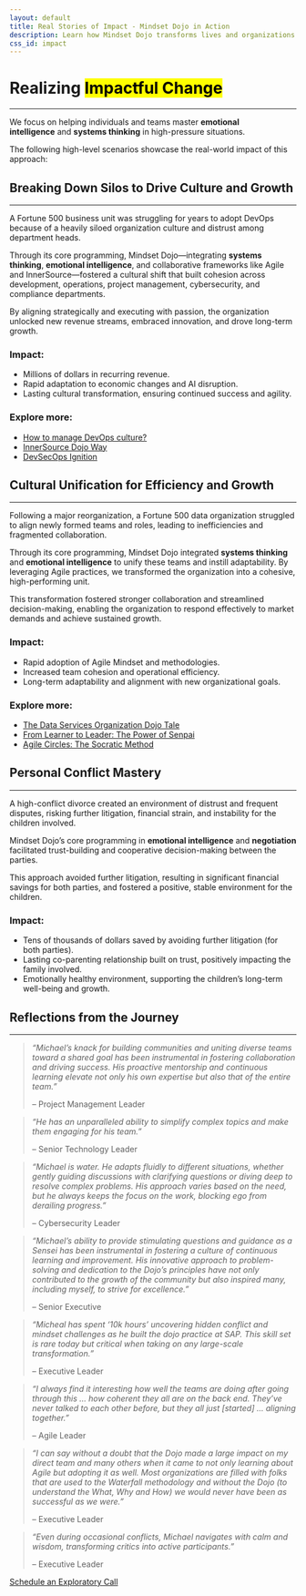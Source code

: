 ```yaml
---
layout: default
title: Real Stories of Impact - Mindset Dojo in Action
description: Learn how Mindset Dojo transforms lives and organizations through emotional intelligence, systems thinking, and collaboration. Real-world examples showcase breakthroughs in culture, leadership, and personal relationships.
css_id: impact
---
```

<main aria-label="Content">
	<h1>Realizing <mark>Impactful Change</mark></h1>
	<hr>
	<p>We focus on helping individuals and teams master <strong>emotional intelligence</strong> and <strong>systems thinking</strong> in high-pressure situations.</p>
	<p>The following high-level scenarios showcase the real-world impact of this approach:</p>
	<section class="md-grid-2">
		<hgroup>
			<h2>Breaking Down Silos to Drive Culture and Growth</h2>
			<hr>
			<p>A Fortune 500 business unit was struggling for years to adopt DevOps because of a heavily siloed organization culture and distrust among department heads.</p>
			<p>Through its core programming, Mindset Dojo—integrating <strong>systems thinking</strong>, <strong>emotional intelligence</strong>, and collaborative frameworks like Agile and InnerSource—fostered a cultural shift that built cohesion across development, operations, project management, cybersecurity, and compliance departments.</p>
			<p>By aligning strategically and executing with passion, the organization unlocked new revenue streams, embraced innovation, and drove long-term growth.</p>
			<h3>Impact:</h3>
			<ul>
				<li>Millions of dollars in recurring revenue.</li>
				<li>Rapid adaptation to economic changes and AI disruption.</li>
				<li>Lasting cultural transformation, ensuring continued success and agility.</li>
			</ul>
			<h3>Explore more:</h3>
			<ul>
				<li><a href="https://www.youtube.com/watch?v=5TWsIeeYu7k">How to manage DevOps culture?</a></li>
				<li><a href="https://www.youtube.com/watch?v=fXoVm5iTSCc">InnerSource Dojo Way</a></li>
				<li><a href="https://www.youtube.com/watch?v=cTM58Rzxcbs">DevSecOps Ignition</a></li>
			</ul>
		</hgroup>
		<hgroup>
			<h2>Cultural Unification for Efficiency and Growth</h2>
			<hr>
			<p>Following a major reorganization, a Fortune 500 data organization struggled to align newly formed teams and roles, leading to inefficiencies and fragmented collaboration.</p>
			<p>Through its core programming, Mindset Dojo integrated <strong>systems thinking</strong> and <strong>emotional intelligence</strong> to unify these teams and instill adaptability. By leveraging Agile practices, we transformed the organization into a cohesive, high-performing unit.</p>
			<p>This transformation fostered stronger collaboration and streamlined decision-making, enabling the organization to respond effectively to market demands and achieve sustained growth.</p>
			<h3>Impact:</h3>
			<ul>
				<li>Rapid adoption of Agile Mindset and methodologies.</li>
				<li>Increased team cohesion and operational efficiency.</li>
				<li>Long-term adaptability and alignment with new organizational goals.</li>
			</ul>
			<h3>Explore more:</h3>
			<ul>
				<li><a href="https://community.sap.com/t5/sap-for-higher-education-and-research-blogs/from-challenges-to-transformation-the-data-services-organization-dojo-tale/ba-p/13646867">The Data Services Organization Dojo Tale</a></li>
				<li><a href="https://community.sap.com/t5/open-source-blogs/from-learner-to-leader-the-power-of-senpai/ba-p/13662823">From Learner to Leader: The Power of Senpai</a></li>
				<li><a href="https://community.sap.com/t5/sap-for-higher-education-and-research-blogs/dojo-mindset-and-agile-circles-the-socratic-method-practically-applied-to/ba-p/13678600">Agile Circles: The Socratic Method</a></li>
			</ul>
		</hgroup>
		<hgroup>
			<h2>Personal Conflict Mastery</h2>
			<hr>
			<p>A high-conflict divorce created an environment of distrust and frequent disputes, risking further litigation, financial strain, and instability for the children involved.</p>
			<p>Mindset Dojo’s core programming in <strong>emotional intelligence</strong> and <strong>negotiation</strong> facilitated trust-building and cooperative decision-making between the parties.</p>
			<p>This approach avoided further litigation, resulting in significant financial savings for both parties, and fostered a positive, stable environment for the children.</p>
			<h3>Impact:</h3>
			<ul>
				<li>Tens of thousands of dollars saved by avoiding further litigation (for both parties).</li>
				<li>Lasting co-parenting relationship built on trust, positively impacting the family involved.</li>
				<li>Emotionally healthy environment, supporting the children’s long-term well-being and growth.</li>
			</ul>
		</hgroup>
	</section>
	<h2>Reflections from the Journey</h2>
	<hr>
	<section class="md-grid-3">
		<blockquote>
			<p><em>“Michael’s knack for building communities and uniting diverse teams toward a shared goal has been instrumental in fostering collaboration and driving success. His proactive mentorship and continuous learning elevate not only his own expertise but also that of the entire team.”</em></p>
			<footer>&#8211; Project Management Leader</footer>
		</blockquote>
		<blockquote>
			<p><em>“He has an unparalleled ability to simplify complex topics and make them engaging for his team.”</em></p>
			<footer>&#8211; Senior Technology Leader</footer>
		</blockquote>
		<blockquote>
			<p><em>“Michael is water. He adapts fluidly to different situations, whether gently guiding discussions with clarifying questions or diving deep to resolve complex problems. His approach varies based on the need, but he always keeps the focus on the work, blocking ego from derailing progress.”</em></p>
			<footer>&#8211; Cybersecurity Leader</footer>
		</blockquote>
		<blockquote>
			<p><em>“Michael’s ability to provide stimulating questions and guidance as a Sensei has been instrumental in fostering a culture of continuous learning and improvement. His innovative approach to problem-solving and dedication to the Dojo’s principles have not only contributed to the growth of the community but also inspired many, including myself, to strive for excellence.”</em></p>
			<footer>&#8211; Senior Executive</footer>
		</blockquote>
		<blockquote>
			<p><em>“Micheal has spent ‘10k hours’ uncovering hidden conflict and mindset challenges as he built the dojo practice at SAP. This skill set is rare today but critical when taking on any large-scale transformation.”</em></p>
			<footer>&#8211; Executive Leader</footer>
		</blockquote>
		<blockquote>
			<p><em>“I always find it interesting how well the teams are doing after going through this … how coherent they all are on the back end. They’ve never talked to each other before, but they all just [started] … aligning together.”</em></p>
			<footer>&#8211; Agile Leader</footer>
		</blockquote>
		<blockquote>
			<p><em>“I can say without a doubt that the Dojo made a large impact on my direct team and many others when it came to not only learning about Agile but adopting it as well. Most organizations are filled with folks that are used to the Waterfall methodology and without the Dojo (to understand the What, Why and How) we would never have been as successful as we were.”</em></p>
			<footer>&#8211; Executive Leader</footer>
		</blockquote>
		<blockquote>
			<p><em>“Even during occasional conflicts, Michael navigates with calm and wisdom, transforming critics into active participants.”</em></p>
			<footer>&#8211; Executive Leader</footer>
		</blockquote>
	</section>
	<a href="{{site.connect_url}}" target="_blank">Schedule an Exploratory Call</a>
</main>